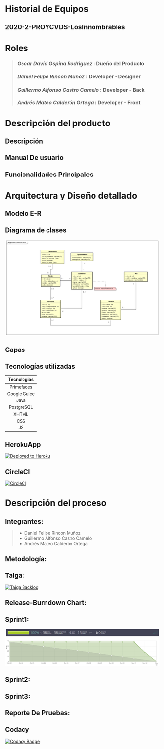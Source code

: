 # Historial de Equipos
## 2020-2-PROYCVDS-LosInnombrables
# Roles
>### *Oscar David Ospina Rodriguez* : Dueño del Producto
>### *Daniel Felipe Rincon Muñoz* : Developer - Designer
>### *Guillermo Alfonso Castro Camelo* : Developer - Back
>### *Andrés Mateo Calderón Ortega* : Developer - Front
# Descripción del producto
## Descripción
>
## Manual De usuario
>
## Funcionalidades Principales
>
# Arquitectura y Diseño detallado
>
## Modelo E-R
>
## Diagrama de clases
![](/resources/DiagramaClases.png)
## Capas
>
## Tecnologías utilizadas
| Tecnologias |
| :--: |
|Primefaces|
|Google Guice|
|Java|
|PostgreSQL|
|XHTML|
|CSS|
|JS|
## HerokuApp
[![Deployed to Heroku](https://www.herokucdn.com/deploy/button.png)](https://historial-de-equipos.herokuapp.com/)
## CircleCI
[![CircleCI](https://circleci.com/gh/Los-Innombrables/2020-2-PROYCVDS-LosInnombrables.svg?style=svg)](https://app.circleci.com/pipelines/github/Los-Innombrables/2020-2-PROYCVDS-LosInnombrables)
# Descripción del proceso
## Integrantes:
 >- Daniel Felipe Rincon Muñoz
 >- Guillermo Alfonso Castro Camelo
 >- Andrés Mateo Calderón Ortega
## Metodología:
>
## Taiga:
[![Taiga Backlog](https://images.assets-landingi.com/jvS0A3Tm24feIBqs/logo_horizontal.png)](https://tree.taiga.io/project/candres1019-historial-de-equipos-labinfo/backlog)
## Release-Burndown Chart:
>
## Sprint1:
![](/resources/Sprint1.PNG)
## Sprint2:
>
## Sprint3:
>
## Reporte De Pruebas:
>
## Codacy
[![Codacy Badge](https://app.codacy.com/project/badge/Grade/6ae092aed25d47a897b7ee6d26ff857f)](https://www.codacy.com/gh/Los-Innombrables/2020-2-PROYCVDS-LosInnombrables/dashboard?utm_source=github.com&amp;utm_medium=referral&amp;utm_content=Los-Innombrables/2020-2-PROYCVDS-LosInnombrables&amp;utm_campaign=Badge_Grade)
